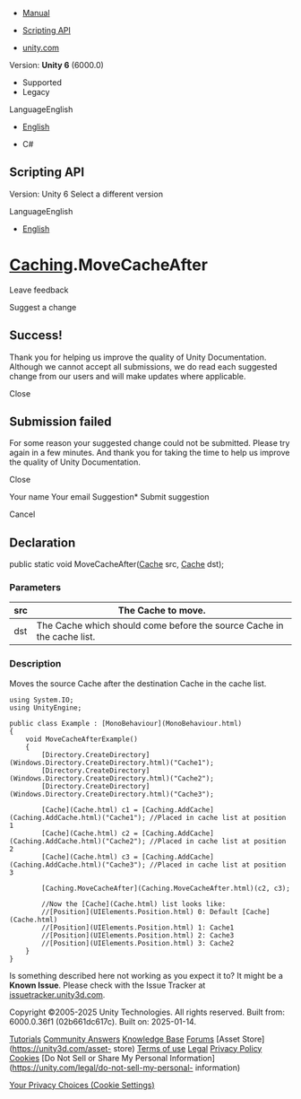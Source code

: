 [ ]()

  * [Manual](../Manual/index.html)
  * [Scripting API](../ScriptReference/index.html)

  * [unity.com](https://unity.com/)

Version: **Unity 6** (6000.0)

  * Supported
  * Legacy

LanguageEnglish

  * [English]()

  * C#

[ ](https://docs.unity3d.com)

## Scripting API

Version: Unity 6 Select a different version

LanguageEnglish

  * [English]()

#  [Caching](Caching.html).MoveCacheAfter

Leave feedback

Suggest a change

## Success!

Thank you for helping us improve the quality of Unity Documentation. Although
we cannot accept all submissions, we do read each suggested change from our
users and will make updates where applicable.

Close

## Submission failed

For some reason your suggested change could not be submitted. Please <a>try
again</a> in a few minutes. And thank you for taking the time to help us
improve the quality of Unity Documentation.

Close

Your name Your email Suggestion* Submit suggestion

Cancel

[ ]()

## Declaration

public static void MoveCacheAfter([Cache](Cache.html) src, [Cache](Cache.html)
dst);

### Parameters

src | The Cache to move.  
---|---  
dst | The Cache which should come before the source Cache in the cache list.  
  
### Description

Moves the source Cache after the destination Cache in the cache list.

    
    
    using System.IO;
    using UnityEngine;  
      
    public class Example : [MonoBehaviour](MonoBehaviour.html)
    {
        void MoveCacheAfterExample()
        {
            [Directory.CreateDirectory](Windows.Directory.CreateDirectory.html)("Cache1");
            [Directory.CreateDirectory](Windows.Directory.CreateDirectory.html)("Cache2");
            [Directory.CreateDirectory](Windows.Directory.CreateDirectory.html)("Cache3");  
      
            [Cache](Cache.html) c1 = [Caching.AddCache](Caching.AddCache.html)("Cache1"); //Placed in cache list at position 1
            [Cache](Cache.html) c2 = [Caching.AddCache](Caching.AddCache.html)("Cache2"); //Placed in cache list at position 2
            [Cache](Cache.html) c3 = [Caching.AddCache](Caching.AddCache.html)("Cache3"); //Placed in cache list at position 3  
      
            [Caching.MoveCacheAfter](Caching.MoveCacheAfter.html)(c2, c3);  
      
            //Now the [Cache](Cache.html) list looks like:
            //[Position](UIElements.Position.html) 0: Default [Cache](Cache.html)
            //[Position](UIElements.Position.html) 1: Cache1
            //[Position](UIElements.Position.html) 2: Cache3
            //[Position](UIElements.Position.html) 3: Cache2
        }
    }
    

Is something described here not working as you expect it to? It might be a
**Known Issue**. Please check with the Issue Tracker at
[issuetracker.unity3d.com](https://issuetracker.unity3d.com).

Copyright ©2005-2025 Unity Technologies. All rights reserved. Built from:
6000.0.36f1 (02b661dc617c). Built on: 2025-01-14.

[Tutorials](https://unity3d.com/learn) [Community
Answers](https://answers.unity3d.com) [Knowledge
Base](https://support.unity3d.com/hc/en-us)
[Forums](https://forum.unity3d.com) [Asset Store](https://unity3d.com/asset-
store) [Terms of use](https://docs.unity3d.com/Manual/TermsOfUse.html)
[Legal](https://unity.com/legal) [Privacy
Policy](https://unity.com/legal/privacy-policy)
[Cookies](https://unity.com/legal/cookie-policy) [Do Not Sell or Share My
Personal Information](https://unity.com/legal/do-not-sell-my-personal-
information)

[Your Privacy Choices (Cookie Settings)](javascript:void\(0\);)

